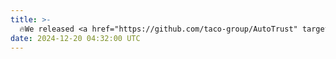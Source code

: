 ```yaml
---
title: >- 
  🔥We released <a href="https://github.com/taco-group/AutoTrust" target="_blank">AutoTrust</a>, a groundbreaking benchmark designed to assess the trustworthiness of DriveVLMs. This work aims to enhance public safety by ensuring DriveVLMs operate reliably across critical dimensions. Explore our <a href="https://arxiv.org/abs/2412.15208" target="_blank">paper</a> and <a href="https://taco-group.github.io/AutoTrust/" target="_blank">project page</a> for more details.  
date: 2024-12-20 04:32:00 UTC
---
```

